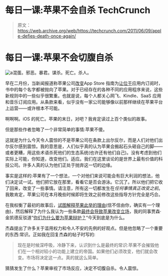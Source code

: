 # 每日一课:苹果不会自杀 TechCrunch

> 原文：<https://web.archive.org/web/https://techcrunch.com/2011/06/09/apple-defies-death-once-again/>

# 每日一课:苹果不会切腹自杀

![](img/a00d59b41d2bb9a8e8326a1dd1946e75.png "a")混蛋。邪恶。暴君。谋杀。死亡。杀人。

早在二月份，当新闻报道称苹果公司[改变](https://web.archive.org/web/20221231004957/https://techcrunch.com/2011/02/15/apple-launches-subscriptions-for-content-publishers-on-the-app-store/)App Store 指南为[让位于](https://web.archive.org/web/20221231004957/http://www.apple.com/pr/library/2011/02/15appstore.html)应用内订阅时，书中的每个名字都被抛向了苹果。对于已经存在的各种不同的应用程序来说，这些新规则中的一些似乎很繁重。也就是说，每个人都关心网飞、Kindle、SaaS 应用和音乐订阅应用。从条款来看，似乎没有一家公司能够像以前那样继续在苹果平台上运营——或许根本不可能。

啊啊啊。iOS 的死亡。苹果的末日，对吧？我肯定读过上百个类似的故事。

但是那些作者忽略了一个非常简单的事情:苹果不傻。

这就是为什么今天令人震惊的不是苹果公司在条款上出尔反尔，而是人们对他们出尔反尔感到震惊。我的意思是，人们似乎真的认为苹果会搬起石头砸自己的脚——或者更糟，用这些术语杀死他们的生态系统(也许还有他们自己)。没有考虑到他们实际上可能，你知道，改变他们。适应。我们在这里谈论的是世界上最有价值的科技公司。许多人真的认为他们正处于抛弃这一切的边缘。

事实是这样的:苹果有了一个想法，一个对他们来说可能会有巨大利润的想法，他们决定试一试。他们把它放在那里，看看它是否会游泳。它沉了。所以他们把它收了回来，改变了一些事情。请注意，所有这一切都发生在*任何事情真正改变之前*。我敢肯定，苹果公司在本月晚些时候即将生效之前修改这些指导方针完全是巧合。

在我权衡了最初的故事后，[试图解释苹果此举的理由](https://web.archive.org/web/20221231004957/https://techcrunch.com/2011/02/15/apple-in-app-subscriptions/)(信不信由你，确实有一个理由)，然后解释了为什么我认为一些条款[最终会导致苹果改变立场](https://web.archive.org/web/20221231004957/https://techcrunch.com/2011/02/15/apple-ecosystem/)，我的同事贾森·金凯德反驳道“[你们为什么要为苹果辩护？](https://web.archive.org/web/20221231004957/https://techcrunch.com/2011/02/16/why-are-you-people-defending-apple/)“今天到底是为什么。

杰森提出了许多关于滥用权力和令人不安的先例的好观点。但是他忽略了一个重要的东西:常识。正如我在回复杰森的帖子时写的:

> 现在是时候深呼吸，冷静下来，认识到什么是最终的常识:苹果不会摧毁他们在一个相对较小的功能上建立的帝国。如果他们必须改变，他们就会改变。市场将决定这一点。真的就这么简单。

猜猜发生了什么？苹果审视了市场反应，决定不切腹自杀。令人震惊。